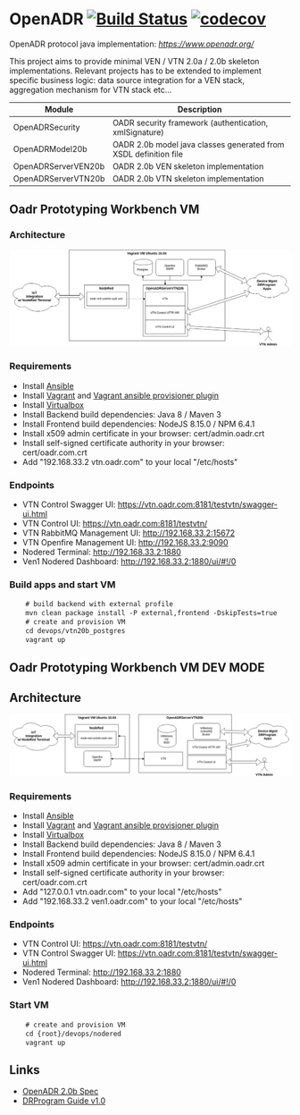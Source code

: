 # OpenADR  [![Build Status](https://travis-ci.org/avob/OpenADR.svg?branch=master)](https://travis-ci.org/avob/OpenADR)  [![codecov](https://codecov.io/gh/avob/OpenADR/branch/master/graph/badge.svg)](https://codecov.io/gh/avob/OpenADR)


OpenADR protocol java implementation: *https://www.openadr.org/*

This project aims to provide minimal VEN / VTN 2.0a / 2.0b skeleton implementations. Relevant projects has to be extended to implement specific business logic: data source integration for a VEN stack, aggregation mechanism for VTN stack etc...

Module | Description
------------- | ------------- 
OpenADRSecurity | OADR security framework (authentication, xmlSignature)
OpenADRModel20b | OADR 2.0b model java classes generated from XSDL definition file
OpenADRServerVEN20b | OADR 2.0b VEN skeleton implementation
OpenADRServerVTN20b | OADR 2.0b VTN skeleton implementation

## Oadr Prototyping Workbench VM

### Architecture

<p align="center">
  <img src="https://github.com/avob/OpenADR/raw/master/oadr_workbench_integration_infra.png?raw=true" alt="Sublime's custom image"/>
</p>

### Requirements

- Install [Ansible](https://docs.ansible.com/ansible/latest/installation_guide/intro_installation.html#installing-the-control-machine)
- Install [Vagrant](https://www.vagrantup.com/) and [Vagrant ansible provisioner plugin](https://www.vagrantup.com/docs/provisioning/ansible.html)
- Install [Virtualbox](https://www.virtualbox.org/)
- Install Backend build dependencies: Java 8 / Maven 3
- Install Frontend build dependencies: NodeJS 8.15.0 / NPM 6.4.1
- Install x509 admin certificate in your browser: cert/admin.oadr.crt
- Install self-signed certificate authority in your browser: cert/oadr.com.crt
- Add "192.168.33.2 vtn.oadr.com" to your local "/etc/hosts"

### Endpoints

- VTN Control Swagger UI: https://vtn.oadr.com:8181/testvtn/swagger-ui.html
- VTN Control UI: https://vtn.oadr.com:8181/testvtn/
- VTN RabbitMQ Management UI: http://192.168.33.2:15672
- VTN Openfire Management UI: http://192.168.33.2:9090
- Nodered Terminal: http://192.168.33.2:1880 
- Ven1 Nodered Dashboard: http://192.168.33.2:1880/ui/#!/0

### Build apps and start VM
```shell
	# build backend with external profile
	mvn clean package install -P external,frontend -DskipTests=true
	# create and provision VM
	cd devops/vtn20b_postgres
	vagrant up
```

## Oadr Prototyping Workbench VM DEV MODE

## Architecture

<p align="center">
  <img src="https://github.com/avob/OpenADR/raw/master/oadr_workbench_dev_infra.png?raw=true" alt="Sublime's custom image"/>
</p>


### Requirements

- Install [Ansible](https://docs.ansible.com/ansible/latest/installation_guide/intro_installation.html#installing-the-control-machine)
- Install [Vagrant](https://www.vagrantup.com/) and [Vagrant ansible provisioner plugin](https://www.vagrantup.com/docs/provisioning/ansible.html)
- Install [Virtualbox](https://www.virtualbox.org/)
- Install Backend build dependencies: Java 8 / Maven 3
- Install Frontend build dependencies: NodeJS 8.15.0 / NPM 6.4.1
- Install x509 admin certificate in your browser: cert/admin.oadr.crt
- Install self-signed certificate authority in your browser: cert/oadr.com.crt
- Add "127.0.0.1 vtn.oadr.com" to your local "/etc/hosts"
- Add "192.168.33.2 ven1.oadr.com" to your local "/etc/hosts"
### Endpoints

- VTN Control UI: https://vtn.oadr.com:8181/testvtn/
- VTN Control Swagger UI: https://vtn.oadr.com:8181/testvtn/swagger-ui.html
- Nodered Terminal: http://192.168.33.2:1880 
- Ven1 Nodered Dashboard: http://192.168.33.2:1880/ui/#!/0
 
### Start VM
```shell
    # create and provision VM
	cd {root}/devops/nodered
	vagrant up
```

## Links

- [OpenADR 2.0b Spec](https://cimug.ucaiug.org/Projects/CIM-OpenADR/Shared%20Documents/Source%20Documents/OpenADR%20Alliance/OpenADR_2_0b_Profile_Specification_v1.0.pdf)
- [DRProgram Guide v1.0](https://www.openadr.org/assets/openadr_drprogramguide_v1.0.pdf)

